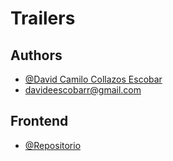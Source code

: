 # Trailers

## Authors

- [@David Camilo Collazos Escobar](https://github.com/dacoes12)
- davideescobarr@gmail.com

## Frontend

- [@Repositorio](https://github.com/dacoes12/Trailers-Frontend)
